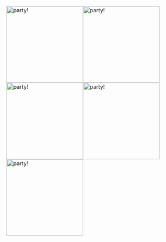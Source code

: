 <img src="https://acegif.com/wp-content/uploads/2020/b72nv6/partyparrt-21.gif" alt="party!" width="200"/><img src="https://acegif.com/wp-content/uploads/2020/b72nv6/partyparrt-21.gif" alt="party!" width="200"/><img src="https://acegif.com/wp-content/uploads/2020/b72nv6/partyparrt-21.gif" alt="party!" width="200"/><img src="https://acegif.com/wp-content/uploads/2020/b72nv6/partyparrt-21.gif" alt="party!" width="200"/><img src="https://acegif.com/wp-content/uploads/2020/b72nv6/partyparrt-21.gif" alt="party!" width="200"/>
